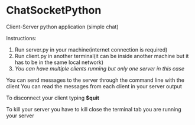 # ChatSocketPython
Client-Server python application (simple chat)

Instructions:
1. Run server.py in your machine(internet connection is required)
2. Run client.py in another terminal(it can be inside another machine but it has to be in the same local network)
3. *You can have multiple clients running but only one server in this case*

You can send messages to the server through the command line with the client
You can read the messages from each client in your server output

To disconnect your client typing **$quit**

To kill your server you have to kill close the terminal tab you are running your server
